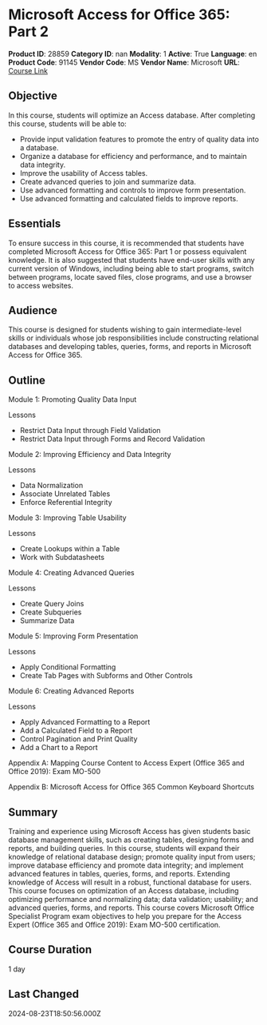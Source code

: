 # Microsoft Access for Office 365: Part 2

**Product ID**: 28859
**Category ID**: nan
**Modality**: 1
**Active**: True
**Language**: en
**Product Code**: 91145
**Vendor Code**: MS
**Vendor Name**: Microsoft
**URL**: [Course Link](https://www.fastlaneus.com/course/microsoft-91145)

## Objective
In this course, students will optimize an Access database. After completing this course, students will be able to:

 
- Provide input validation features to promote the entry of quality data into a database.
- Organize a database for efficiency and performance, and to maintain data integrity.
- Improve the usability of Access tables.
- Create advanced queries to join and summarize data.
- Use advanced formatting and controls to improve form presentation.
- Use advanced formatting and calculated fields to improve reports.

## Essentials
To ensure success in this course, it is recommended that students have completed Microsoft Access for Office 365: Part 1 or possess equivalent knowledge. It is also suggested that students have end-user skills with any current version of Windows, including being able to start programs, switch between programs, locate saved files, close programs, and use a browser to access websites.

## Audience
This course is designed for students wishing to gain intermediate-level skills or individuals whose job responsibilities include constructing relational databases and developing tables, queries, forms, and reports in Microsoft Access for Office 365.

## Outline
Module 1: Promoting Quality Data Input

 
Lessons

 
- Restrict Data Input through Field Validation
- Restrict Data Input through Forms and Record Validation

Module 2: Improving Efficiency and Data Integrity

 
Lessons

 
- Data Normalization
- Associate Unrelated Tables
- Enforce Referential Integrity

Module 3: Improving Table Usability

 
Lessons

 
- Create Lookups within a Table
- Work with Subdatasheets

Module 4: Creating Advanced Queries

 
Lessons

 
- Create Query Joins
- Create Subqueries
- Summarize Data

Module 5: Improving Form Presentation

 
Lessons

 
- Apply Conditional Formatting
- Create Tab Pages with Subforms and Other Controls

Module 6: Creating Advanced Reports

 
Lessons

 
- Apply Advanced Formatting to a Report
- Add a Calculated Field to a Report
- Control Pagination and Print Quality
- Add a Chart to a Report

Appendix A: Mapping Course Content to Access Expert (Office 365 and Office 2019): Exam MO-500


Appendix B: Microsoft Access for Office 365 Common Keyboard Shortcuts

## Summary
Training and experience using Microsoft Access has given students basic database management skills, such as creating tables, designing forms and reports, and building queries. In this course, students will expand their knowledge of relational database design; promote quality input from users; improve database efficiency and promote data integrity; and implement advanced features in tables, queries, forms, and reports. Extending knowledge of Access will result in a robust, functional database for users. This course focuses on optimization of an Access database, including optimizing performance and normalizing data; data validation; usability; and advanced queries, forms, and reports. This course covers Microsoft Office Specialist Program exam objectives to help you prepare for the Access Expert (Office 365 and Office 2019): Exam MO-500 certification.

## Course Duration
1 day

## Last Changed
2024-08-23T18:50:56.000Z
